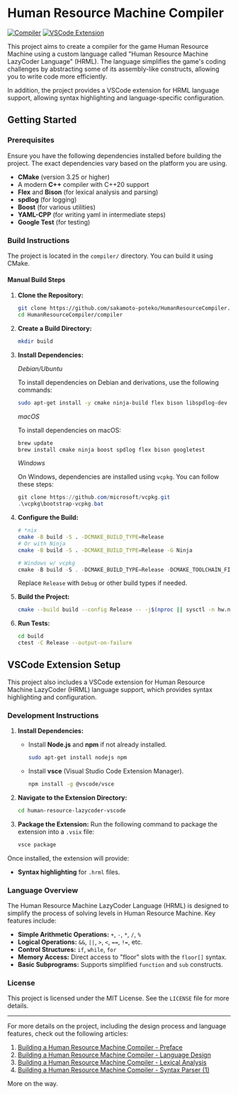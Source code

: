 # Human Resource Machine Compiler

[![Compiler](https://github.com/sakamoto-poteko/HumanResourceCompiler/actions/workflows/compiler-matrix.yml/badge.svg)](https://github.com/sakamoto-poteko/HumanResourceCompiler/actions/workflows/compiler-matrix.yml)
[![VSCode Extension](https://github.com/sakamoto-poteko/HumanResourceCompiler/actions/workflows/vsce.yml/badge.svg)](https://github.com/sakamoto-poteko/HumanResourceCompiler/actions/workflows/vsce.yml)

This project aims to create a compiler for the game Human Resource Machine using a custom language called "Human Resource Machine LazyCoder Language" (HRML). The language simplifies the game's coding challenges by abstracting some of its assembly-like constructs, allowing you to write code more efficiently. 

In addition, the project provides a VSCode extension for HRML language support, allowing syntax highlighting and language-specific configuration.

## Getting Started

### Prerequisites

Ensure you have the following dependencies installed before building the project. The exact dependencies vary based on the platform you are using.

- **CMake** (version 3.25 or higher)
- A modern **C++** compiler with C++20 support
- **Flex** and **Bison** (for lexical analysis and parsing)
- **spdlog** (for logging)
- **Boost** (for various utilities)
- **YAML-CPP** (for writing yaml in intermediate steps)
- **Google Test** (for testing)

### Build Instructions

The project is located in the `compiler/` directory. You can build it using CMake.

#### Manual Build Steps

1. **Clone the Repository:**
    ```bash
    git clone https://github.com/sakamoto-poteko/HumanResourceCompiler.git
    cd HumanResourceCompiler/compiler
    ```

2. **Create a Build Directory:**
    ```bash
    mkdir build
    ```

3. **Install Dependencies:**

    *Debian/Ubuntu*
    
    To install dependencies on Debian and derivations, use the following commands:
    
    ```bash
    sudo apt-get install -y cmake ninja-build flex bison libspdlog-dev libboost-dev libboost-graph-dev libboost-program-options-dev libgtest-dev
    ```
    
    *macOS*
    
    To install dependencies on macOS:
    
    ```bash
    brew update
    brew install cmake ninja boost spdlog flex bison googletest
    ```
    
    *Windows*
    
    On Windows, dependencies are installed using `vcpkg`. You can follow these steps:
    
    ```powershell
    git clone https://github.com/microsoft/vcpkg.git
    .\vcpkg\bootstrap-vcpkg.bat
    ```
    

3. **Configure the Build:**
    ```bash
    # *nix
    cmake -B build -S . -DCMAKE_BUILD_TYPE=Release
    # Or with Ninja
    cmake -B build -S . -DCMAKE_BUILD_TYPE=Release -G Ninja
    ```

    ```powershell
    # Windows w/ vcpkg
    cmake -B build -S . -DCMAKE_BUILD_TYPE=Release -DCMAKE_TOOLCHAIN_FILE=vcpkg\scripts\buildsystems\vcpkg.cmake
    ```

    Replace `Release` with `Debug` or other build types if needed.

4. **Build the Project:**
    ```bash
    cmake --build build --config Release -- -j$(nproc || sysctl -n hw.ncpu || 2)
    ```

5. **Run Tests:**
    ```bash
    cd build
    ctest -C Release --output-on-failure
    ```

## VSCode Extension Setup

This project also includes a VSCode extension for Human Resource Machine LazyCoder (HRML) language support, which provides syntax highlighting and configuration.

### Development Instructions

1. **Install Dependencies:**
   - Install **Node.js** and **npm** if not already installed.

     ```bash
     sudo apt-get install nodejs npm
     ```

   - Install **vsce** (Visual Studio Code Extension Manager).

     ```bash
     npm install -g @vscode/vsce
     ```

2. **Navigate to the Extension Directory:**
   ```bash
   cd human-resource-lazycoder-vscode
   ```

3. **Package the Extension:**
   Run the following command to package the extension into a `.vsix` file:

   ```bash
   vsce package
   ```

Once installed, the extension will provide:
- **Syntax highlighting** for `.hrml` files.

### Language Overview

The Human Resource Machine LazyCoder Language (HRML) is designed to simplify the process of solving levels in Human Resource Machine. Key features include:

- **Simple Arithmetic Operations:** `+`, `-`, `*`, `/`, `%`
- **Logical Operations:** `&&`, `||`, `>`, `<`, `==`, `!=`, etc.
- **Control Structures:** `if`, `while`, `for`
- **Memory Access:** Direct access to "floor" slots with the `floor[]` syntax.
- **Basic Subprograms:** Supports simplified `function` and `sub` constructs.

### License

This project is licensed under the MIT License. See the `LICENSE` file for more details.

---

For more details on the project, including the design process and language features, check out the following articles:

1. [Building a Human Resource Machine Compiler - Preface](https://farm.poteko.moe/en/HumanResourceCompiler/hrc0.html)
2. [Building a Human Resource Machine Compiler - Language Design](https://farm.poteko.moe/en/HumanResourceCompiler/hrc1.html)
3. [Building a Human Resource Machine Compiler - Lexical Analysis](https://farm.poteko.moe/en/HumanResourceCompiler/hrc2.html)
4. [Building a Human Resource Machine Compiler - Syntax Parser (1)](https://farm.poteko.moe/en/HumanResourceCompiler/hrc3.html)

More on the way.